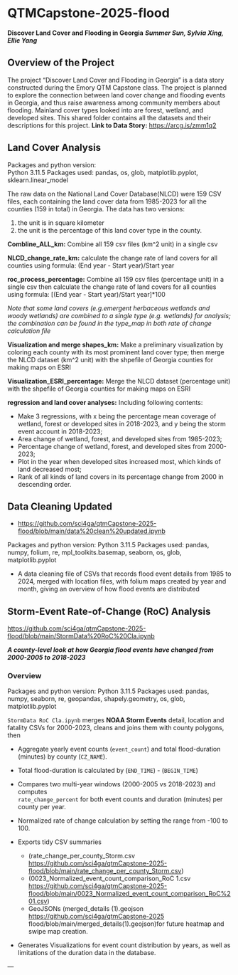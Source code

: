 # QTMCapstone-2025-flood

**Discover Land Cover and Flooding in Georgia**
***Summer Sun, Sylvia Xing, Ellie Yang***
## Overview of the Project
The project “Discover Land Cover and Flooding in Georgia” is a data story constructed during the Emory QTM Capstone class. The project is planned to explore the connection between land cover change and flooding events in Georgia, and thus raise awareness among community members about flooding. Mainland cover types looked into are forest, wetland, and developed sites. This shared folder contains all the datasets and their descriptions for this project.
**Link to Data Story:** https://arcg.is/zmm1q2


## Land Cover Analysis

Packages and python version:  
Python 3.11.5 
Packages used: pandas, os, glob, matplotlib.pyplot, sklearn.linear_model 

The raw data on the National Land Cover Database(NLCD) were 159 CSV files, each containing the land cover data from 1985-2023 for all the counties (159 in total) in Georgia. The data has two versions:  
1. the unit is in square kilometer  
2. the unit is the percentage of this land cover type in the county.  

**Combline_ALL_km:** Combine all 159 csv files (km^2 unit) in a single csv  

**NLCD_change_rate_km:** calculate the change rate of land covers for all counties using formula: (End year - Start year)/Start year  

**roc_process_percentage:** Combine all 159 csv files (percentage unit) in a single csv then calculate  the change rate of land covers for all counties using formula: [(End year - Start year)/Start year]*100  

*Note that some land covers (e.g.emergent herbaceous wetlands and woody wetlands) are combined to a single type (e.g. wetlands) for analysis; the combination can be found in the type_map in both rate of change calculation file*  

**Visualization and merge shapes_km:** Make a preliminary visualization by coloring each county with its most prominent land cover type; then merge the NLCD dataset (km^2 unit) with the shpefile of Georgia counties for making maps on ESRI  

**Visualization_ESRI_percentage:** Merge the NLCD dataset (percentage unit) with the shpefile of Georgia counties for making maps on ESRI  

**regression and land cover analyses:** Including following contents:  
- Make 3 regressions, with x being the percentage mean coverage of wetland, forest or developed sites in 2018-2023, and y being the storm event account in 2018-2023;  
- Area change of wetland, forest, and developed sites from 1985-2023;  
- Percentage change of wetland, forest, and developed sites from 2000-2023;  
- Plot in the year when developed sites increased most, which kinds of land decreased most;  
- Rank of all kinds of land covers in its percentage change from 2000 in descending order.  


## Data Cleaning Updated  
- https://github.com/sci4ga/qtmCapstone-2025-flood/blob/main/data%20clean%20updated.ipynb

Packages and python version:
Python 3.11.5 
Packages used: pandas, numpy, folium, re, mpl_toolkits.basemap, seaborn, os, glob, matplotlib.pyplot

- A data cleaning file of CSVs that records flood event details from 1985 to 2024, merged with location files, with folium maps created by year and month, giving an overview of how flood events are distributed


## Storm-Event Rate-of-Change (RoC) Analysis  
https://github.com/sci4ga/qtmCapstone-2025-flood/blob/main/StormData%20RoC%20Cla.ipynb

***A county-level look at how Georgia flood events have changed from 2000-2005 to 2018-2023***

### Overview
Packages and python version:
Python 3.11.5 
Packages used: pandas, numpy, seaborn, re, geopandas, shapely.geometry, os, glob, matplotlib.pyplot

`StormData RoC Cla.ipynb` merges **NOAA Storm Events** detail, location and
fatality CSVs for 2000-2023, cleans and joins them with county polygons, then

- Aggregate yearly event counts (`event_count`) and total flood-duration (minutes) by county (`CZ_NAME`).

- Total flood-duration is calculated by (`END_TIME`) -  (`BEGIN_TIME`)

- Compares two multi-year windows (2000-2005 vs 2018-2023) and computes  
   `rate_change_percent` for both event counts and duration (minutes) per county per year.
   
- Normalized rate of change calculation by setting the range from -100 to 100.

- Exports tidy CSV summaries
     - (​​rate_change_per_county_Storm.csv https://github.com/sci4ga/qtmCapstone-2025-flood/blob/main/rate_change_per_county_Storm.csv) 
     - (0023_Normalized_event_count_comparison_RoC 1.csv https://github.com/sci4ga/qtmCapstone-2025-flood/blob/main/0023_Normalized_event_count_comparison_RoC%201.csv)
     - GeoJSONs (merged_details (1).geojson https://github.com/sci4ga/qtmCapstone-2025 flood/blob/main/merged_details(1).geojson)for future heatmap and swipe map creation.

- Generates Visualizations for event count distribution by years, as well as limitations of the duration data in the database.

—


